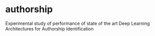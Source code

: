 # authorship
Experimental study of performance of state of the art Deep Learning Architectures for Authorship Identification
